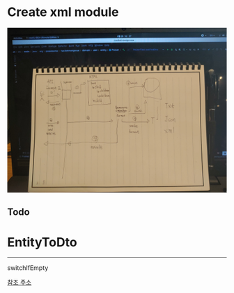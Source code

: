 Create xml module
=

![초기 use case](./20200628_165714.jpg)


Todo
-

EntityToDto
=

---

switchIfEmpty 

[참조 주소](https://github.com/wiv33/kotlin-webflux/blob/master/src/main/kotlin/com/psaweosme/kotlinwebflux/handler/TodoHandler.kt)
